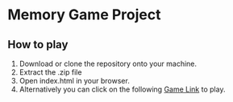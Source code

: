 # Memory Game Project

## How to play
1. Download or clone the repository onto your machine.
2. Extract the .zip file
3. Open index.html in your browser.
4. Alternatively you can click on the following [Game Link](https://jsoto3000.github.io/udacity-memory-game-js/ "Mockup Link") to play.